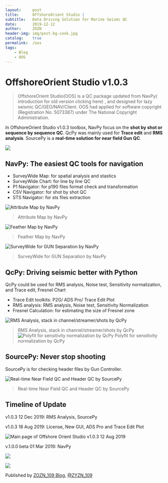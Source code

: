 ```yaml
---
layout:     post
title:      OffshoreOrient Studio |
subtitle:   Data Driving Solution for Marine Seismc QC
date:       2019-12-12
author:     ZOZN
header-img: img/post-bg-cook.jpg
catalog:    true
permalink:  /oos
tags:
    - Blog
    - OOS
---
```




# OffshoreOrient Studio v1.0.3

> OffshoreOrient Studio(OOS) is a QC package updated from NavPy( introduction for old version clicking here) , and designed for lazy seismic QC/GEO/NAV/Client. OOS had applied for software copyright (Registration No. 5073387) under The National Copyright Administration.

In OffshoreOrient Studio v1.0.3 toolbox, NavPy focus on the **shot by shot or sequence by sequence QC**. QcPy was mainly used for **Trace edit** and **RMS analysis**. SourcePy is  a **real-time  solution for near field Gun QC**.

![](\img\OOS\NavPy_SurveyWide_Cross-line_QC_package_Introduction-1024x576.png)

## NavPy: The easiest QC tools for navigation

- SurveyWide Map: for spatial analysis and stastics
- SurveyWide Chart: for line by line QC
- P1 Navigator: for p190 files format check and transformation
- CSV Navigator: for shot by shot QC
- STS Navigator: for sts files extraction

![Attribute Map by NavPy](\img\OOS\oos_attributemap.png)
>Attribute Map by NavPy

![Feather Map by NavPy](\img\OOS\oos_feather.png)
>Feather Map by NavPy

![SurveyWide for GUN Separation by NavPy](\img\OOS\oos_surveywide.png)
>SurveyWide for GUN Separation by NavPy

## QcPy: Driving seismic better with Python 

QcPy could be used for RMS analysis, Noise test, Sensitivity normalization, and Trace edit, Fresnel Chart

- Trace Edit toolkits: P2G/ ADS Pro/ Trace Edit Plot
- RMS analysis:  RMS analysis, Noise test, Sensitivity Normalization
- Fresnel Calculation: for estimating the size of Fresnel zone

![RMS Analysis, stack in channel/streamer/shots by QcPy](\img\OOS\oos_rms.png)
>RMS Analysis, stack in channel/streamer/shots by QcPy
![Polyfit for sensitivity normalization by QcPy](\img\OOS\oos_polyfit.png)
>Polyfit for sensitivity normalization by QcPy
## SourcePy: Never stop shooting

SourcePy is for checking header files by Gun Controller.

![Real-time Near Field QC and Header QC by SourcePy](\img\OOS\oos_sourcepy.png)
>Real-time Near Field QC and Header QC by SourcePy
## Timeline of Update

v1.0.3 12 Dec 2019: RMS Analysis, SourcePy

v1.0.3 18 Aug 2019: License, New GUI, ADS Pro and Trace Edit Plot

![Main page of Offshore Orient Studio v1.0.3 12 Aug 2019](\img\OOS\oos_mainpage.png)

v.1.0.0 beta 01 Mar 2019: NavPy

![](\img\OOS\NavPy_SurveyWide_Cross-line_QC_package_Introduction1-1024x576.png)

![](\img\OOS\NavPy_SurveyWide_Cross-line_QC_package_Introduction2-1024x576.png)



Published by [ZOZN_109 Blog](http://offshoreorient.xyz), [@ZYZN_109](http://github.com/liuh886)